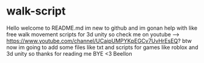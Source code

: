 # walk-script
Hello welcome to README.md
im new to github and im gonan help with like free walk movement scripts for 3d unity
so check me on youtube --> https://www.youtube.com/channel/UCaipUMPYKpEGCv7UvHrEsEQ?
btw now im going to add some files like txt and scripts for games like roblox and 3d unity so thanks for reading me 
BYE <3
Beellon
